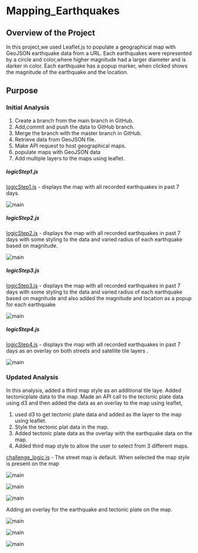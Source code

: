 # Mapping_Earthquakes

## Overview of the Project 

In this project,we used Leaflet.js to populate a geographical map with GeoJSON earthquake data from a URL. Each earthquakes were represented by a circle and color,where higher magnitude had a larger diameter and is darker in color. Each earthquake has a popup marker, when clicked shows the magnitude of the earthquake and the location. 

## Purpose 

### Initial Analysis 

1. Create a branch from the main branch in GitHub.
2. Add,commit and push the data to GitHub branch.
3. Merge the branch with the master branch in GitHub.
4. Retrieve data from GeoJSON file.
5. Make API request to host geographical maps.
6. populate maps with GeoJSON data 
7. Add multiple layers to the maps using leaflet.

##### logicStep1.js

[logicStep1.js](Earthquakes_past7days/static/js/logicStep1.js) -  displays the map with all recorded earthquakes in past 7 days.

![main](resources/logic.png)
 

 ##### logicStep2.js

[logicStep2.js](Earthquakes_past7days/static/js/logicStep2.js) -  displays the map with all recorded earthquakes in past 7 days with some styling to the data and varied radius of each earthquake based on magnitude.

![main](resources/logicStep2.png)

 ##### logicStep3.js

[logicStep3.js](Earthquakes_past7days/static/js/logicStep3.js) -  displays the map with all recorded earthquakes in past 7 days with some styling to the data and varied radius of each earthquake based on magnitude and also added the magnitude and location as a popup for each earthquake

![main](resources/logicStep3.png)

 ##### logicStep4.js

[logicStep4.js](Earthquakes_past7days/static/js/logicStep4.js) -  displays the map with all recorded earthquakes in past 7 days as an overlay on both streets and satellite tile layers . 

![main](resources/logicStep4.png)


### Updated Analysis

In this analysis, added a third map style as an additional tile laye. Added tectonicplate data to the map. Made an API call to the tectonic plate data using d3 and then added the data as an overlay to the map using leaflet, 

1. used d3 to get tectonic plate data and added as the layer  to the map using leaflet.
2. Style the tectonic plat data  in the map.
3. Added tectonic plate data as the overlay with the earthquake data on the map.
4. Added third map style to allow the user to select from 3 different maps. 

[challenge_logic.js](Earthquake_Challenge/static/js/challenge_logic.js) -  The street map is default. When selected the map style is present on the map 


![main](resources/challenge1a.png)

![main](resources/challenge1b.png)

![main](resources/challenge1c.png)


Adding an overlay for the earthquake and tectonic plate on the map.

![main](resources/challenge2a.png)

![main](resources/Challenge2b.png)

![main](resources/challenge2c.png)





